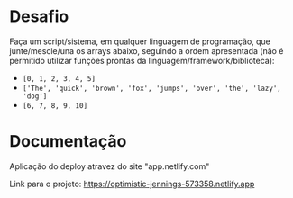 # Desafio

Faça um script/sistema, em qualquer linguagem de programação, que junte/mescle/una os arrays abaixo, seguindo a ordem apresentada (não é permitido utilizar funções prontas da linguagem/framework/biblioteca):

 - `[0, 1, 2, 3, 4, 5]`
 - `['The', 'quick', 'brown', 'fox', 'jumps', 'over', 'the', 'lazy', 'dog']`
 - `[6, 7, 8, 9, 10]`

# Documentação

Aplicação do deploy atravez do site "app.netlify.com"

Link para o projeto: https://optimistic-jennings-573358.netlify.app

